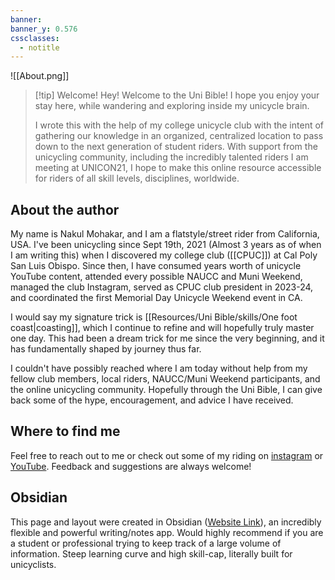 ```yaml
---
banner: 
banner_y: 0.576
cssclasses:
  - notitle
---
```

![[About.png]]
> [!tip] Welcome!
> Hey! Welcome to the Uni Bible! 
> I hope you enjoy your stay here, while wandering and exploring inside my unicycle brain. 
> 
> I wrote this with the help of my college unicycle club with the intent of gathering our knowledge in an organized, centralized location to pass down to the next generation of student riders. 
> With support from the unicycling community, including the incredibly talented riders I am meeting at UNICON21, I hope to make this online resource accessible for riders of all skill levels, disciplines, worldwide.

## About the author
My name is Nakul Mohakar, and I am a flatstyle/street rider from California, USA. I've been unicycling since Sept 19th, 2021 (Almost 3 years as of when I am writing this) when I discovered my college club ([[CPUC]]) at Cal Poly San Luis Obispo. Since then, I have consumed years worth of unicycle YouTube content, attended every possible NAUCC and Muni Weekend, managed the club Instagram, served as CPUC club president in 2023-24, and coordinated the first Memorial Day Unicycle Weekend event in CA.

I would say my signature trick is [[Resources/Uni Bible/skills/One foot coast|coasting]], which I continue to refine and will hopefully truly master one day. This had been a dream trick for me since the very beginning, and it has fundamentally shaped by journey thus far. 

I couldn't have possibly reached where I am today without help from my fellow club members, local riders, NAUCC/Muni Weekend participants, and the online unicycling community. Hopefully through the Uni Bible, I can give back some of the hype, encouragement, and advice I have received.

## Where to find me
Feel free to reach out to me or check out some of my riding on [instagram](https://www.instagram.com/nakul_unicyclist/) or [YouTube](https://www.youtube.com/@nakulmohakar2986). Feedback and suggestions are always welcome!

## Obsidian
This page and layout were created in Obsidian ([Website Link](https://obsidian.md/)), an incredibly flexible and powerful writing/notes app. Would highly recommend if you are a student or professional trying to keep track of a large volume of information. Steep learning curve and high skill-cap, literally built for unicyclists.
